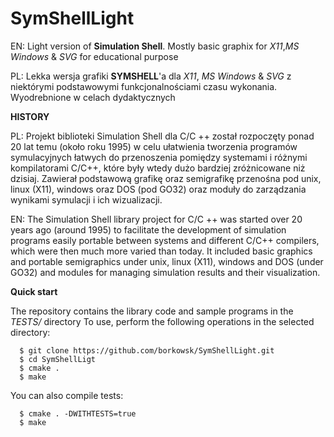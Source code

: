 # SymShellLight

EN: Light version of __Simulation Shell__. Mostly basic graphix for _X11_,_MS Windows_ & _SVG_ for educational purpose

PL: Lekka wersja grafiki __SYMSHELL__'a dla _X11_, _MS Windows_ & _SVG_ z niektórymi podstawowymi funkcjonalnościami czasu wykonania. Wyodrebnione w celach dydaktycznych

**HISTORY**

PL: Projekt biblioteki Simulation Shell dla C/C ++ został rozpoczęty ponad 20 lat temu (około roku 1995) w celu ułatwienia tworzenia programów symulacyjnych łatwych do przenoszenia pomiędzy systemami i różnymi kompilatorami C/C++, które były wtedy dużo bardziej zróżnicowane niż dzisiaj. Zawierał podstawową grafikę oraz semigrafikę przenośna pod unix, linux (X11), windows oraz DOS (pod GO32) oraz moduły do zarządzania wynikami symulacji i ich wizualizacji.

EN: The Simulation Shell library project for C/C ++ was started over 20 years ago (around 1995) to facilitate the development of simulation programs easily portable between systems and different C/C++ compilers, which were then much more varied than today. It included basic graphics and portable semigraphics under unix, linux (X11), windows and DOS (under GO32) and modules for managing simulation results and their visualization.

**Quick start**

The repository contains the library code and sample programs in the _TESTS/_ directory
To use, perform the following operations in the selected directory:

```console
  $ git clone https://github.com/borkowsk/SymShellLight.git
  $ cd SymShellLigt
  $ cmake . 
  $ make
```
You can also compile tests:

```console
  $ cmake . -DWITHTESTS=true
  $ make
```

